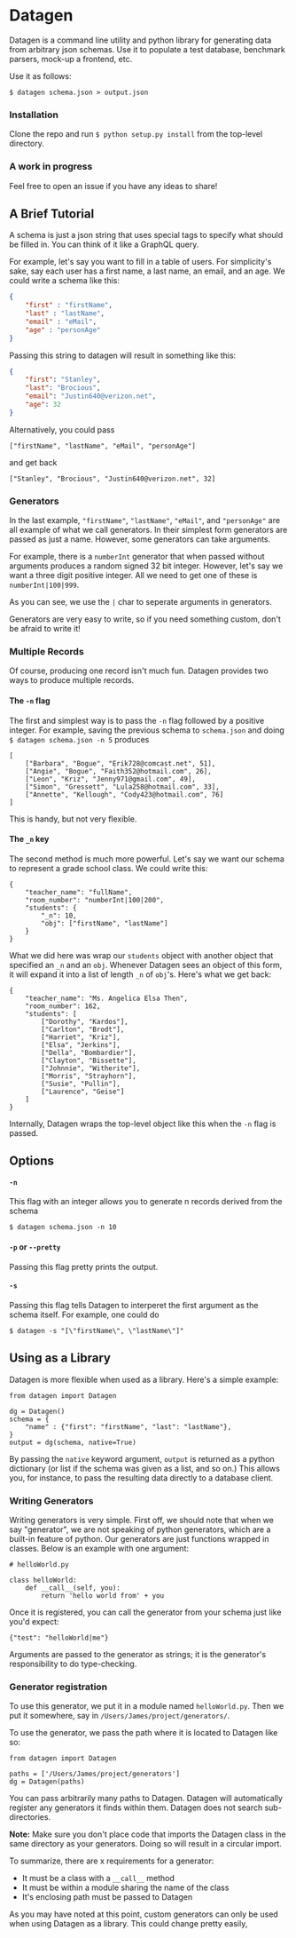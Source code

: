 # Datagen 

Datagen is a command line utility and python library for generating data from arbitrary json schemas.
Use it to populate a test database, benchmark parsers, mock-up a frontend, etc.

Use it as follows:

```
$ datagen schema.json > output.json
```

### Installation
Clone the repo and run `$ python setup.py install` from the top-level directory. 

### A work in progress
Feel free to open an issue if you have any ideas to share!


## A Brief Tutorial
A schema is just a json string that uses special tags to specify what should be filled in. You can think of it like a GraphQL query.

For example, let's say you want to fill in a table of users. For simplicity's sake, say each user has a first name, a last name, an email, and an age. We could write a schema like this:

```json
{
	"first" : "firstName",
	"last" : "lastName",
	"email" : "eMail",
	"age" : "personAge"
}
```

Passing this string to datagen will result in something like this:

```json
{
	"first": "Stanley",
	"last": "Brocious",
	"email": "Justin640@verizon.net",
	"age": 32
}
```

Alternatively, you could pass

```["firstName", "lastName", "eMail", "personAge"]```

and get back

```["Stanley", "Brocious", "Justin640@verizon.net", 32]```

### Generators
In the last example, `"firstName"`, `"lastName"`, `"eMail"`, and `"personAge"` are all example of what we call generators. In their simplest form generators are passed as just a name. However, some generators can take arguments.

For example, there is a `numberInt` generator that when passed without arguments produces a random signed 32 bit integer. However, let's say we want a three digit positive integer. All we need to get one of these is `numberInt|100|999`.

As you can see, we use the `|` char to seperate arguments in generators.

Generators are very easy to write, so if you need something custom, don't be afraid to write it!

### Multiple Records
Of course, producing one record isn't much fun. Datagen provides two  ways to produce multiple records.

#### The `-n` flag
The first and simplest way is to pass the `-n` flag followed by a positive integer. For example, saving the previous schema to `schema.json` and doing `$ datagen schema.json -n 5` produces

```
[
	["Barbara", "Bogue", "Erik728@comcast.net", 51],
	["Angie", "Bogue", "Faith352@hotmail.com", 26],
	["Leon", "Kriz", "Jenny971@gmail.com", 49],
	["Simon", "Gressett", "Lula258@hotmail.com", 33],
	["Annette", "Kellough", "Cody423@hotmail.com", 76]
]
```
This is handy, but not very flexible.

#### The `_n` key
The second method is much more powerful. Let's say we want our schema to represent a grade school class. We could write this:

```
{
	"teacher_name": "fullName",
	"room_number": "numberInt|100|200",
	"students": {
		"_n": 10,
		"obj": ["firstName", "lastName"]
	} 
}
```
What we did here was wrap our `students` object with another object that specified an `_n` and an `obj`. Whenever Datagen sees an object of this form, it will expand it into a list of length `_n` of `obj`'s. Here's what we get back:

```
{
    "teacher_name": "Ms. Angelica Elsa Then",
    "room_number": 162,
    "students": [
        ["Dorothy", "Kardos"],
        ["Carlton", "Brodt"],
        ["Harriet", "Kriz"],
        ["Elsa", "Jerkins"],
        ["Della", "Bombardier"],
        ["Clayton", "Bissette"],
        ["Johnnie", "Witherite"],
        ["Morris", "Strayhorn"],
        ["Susie", "Pullin"],
        ["Laurence", "Geise"]
    ]
}
```
Internally, Datagen wraps the top-level object like this when the `-n` flag is passed.

## Options
#### `-n`
This flag with an integer allows you to generate n records derived from the schema

```
$ datagen schema.json -n 10
```

#### `-p` or `--pretty`
Passing this flag pretty prints the output.

#### `-s`
Passing this flag tells Datagen to interperet the first argument as the schema itself. For example, one could do

```
$ datagen -s "[\"firstName\", \"lastName\"]"
```


## Using as a Library
Datagen is more flexible when used as a library. Here's a simple example:

```
from datagen import Datagen

dg = Datagen()
schema = {
    "name" : {"first": "firstName", "last": "lastName"},
}
output = dg(schema, native=True)
```
By passing the `native` keyword argument, `output` is returned as a python dictionary (or list if the schema was given as a list, and so on.) This allows you, for instance, to pass the resulting data directly to a database client.

### Writing Generators
Writing generators is very simple. First off, we should note that when we say "generator", we are not speaking of python generators, which are a built-in feature of python. Our generators are just functions wrapped in classes. Below is an example with one argument:

```
# helloWorld.py

class helloWorld:
    def __call__(self, you):
        return 'hello world from' + you
```

Once it is registered, you can call the generator from your schema just like you'd expect:

```
{"test": "helloWorld|me"}
```

Arguments are passed to the generator as strings; it is the generator's responsibility to do type-checking.

### Generator registration
To use this generator, we put it in a module named `helloWorld.py`. Then we put it somewhere, say in `/Users/James/project/generators/`.

To use the generator, we pass the path where it is located to Datagen like so:

```
from datagen import Datagen

paths = ['/Users/James/project/generators']
dg = Datagen(paths)
```
You can pass arbitrarily many paths to Datagen. Datagen will automatically register any generators it finds within them. Datagen does not search sub-directories.

**Note:** Make sure you don't place code that imports the Datagen class in the same directory as your generators. Doing so will result in a circular import.

To summarize, there are x requirements for a generator:

- It must be a class with a `__call__` method
- It must be within a module sharing the name of the class
- It's enclosing path must be passed to Datagen

As you may have noted at this point, custom generators can only be used when using Datagen as a library. This could change pretty easily,